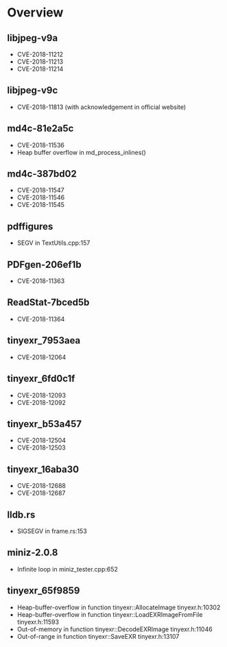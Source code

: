 # Overview
## libjpeg-v9a
- CVE-2018-11212
- CVE-2018-11213
- CVE-2018-11214
## libjpeg-v9c
- CVE-2018-11813 (with acknowledgement in official website)
## md4c-81e2a5c
- CVE-2018-11536
- Heap buffer overflow in md_process_inlines()
## md4c-387bd02
- CVE-2018-11547
- CVE-2018-11546
- CVE-2018-11545
## pdffigures
- SEGV in TextUtils.cpp:157
## PDFgen-206ef1b
- CVE-2018-11363
## ReadStat-7bced5b 
- CVE-2018-11364
## tinyexr_7953aea
- CVE-2018-12064
## tinyexr_6fd0c1f
- CVE-2018-12093
- CVE-2018-12092
## tinyexr_b53a457
- CVE-2018-12504
- CVE-2018-12503
## tinyexr_16aba30
- CVE-2018-12688
- CVE-2018-12687
## lldb.rs
- SIGSEGV in frame.rs:153
## miniz-2.0.8
- Infinite loop in miniz_tester.cpp:652
## tinyexr_65f9859
- Heap-buffer-overflow in function tinyexr::AllocateImage tinyexr.h:10302
- Heap-buffer-overflow in function tinyexr::LoadEXRImageFromFile tinyexr.h:11593
- Out-of-memory in function tinyexr::DecodeEXRImage tinyexr.h:11046
- Out-of-range in function tinyexr::SaveEXR tinyexr.h:13107